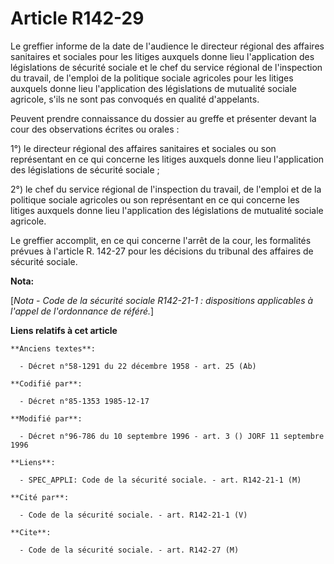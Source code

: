 # Article R142-29

Le greffier informe de la date de l'audience le directeur régional des affaires sanitaires et sociales pour les litiges
auxquels donne lieu l'application des législations de sécurité sociale et le chef du service régional de l'inspection du
travail, de l'emploi de la politique sociale agricoles pour les litiges auxquels donne lieu l'application des législations de
mutualité sociale agricole, s'ils ne sont pas convoqués en qualité d'appelants. 

Peuvent prendre connaissance du dossier au greffe et présenter devant la cour des observations écrites ou orales : 

1°) le directeur régional des affaires sanitaires et sociales ou son représentant en ce qui concerne les litiges auxquels
donne lieu l'application des législations de sécurité sociale ; 

2°) le chef du service régional de l'inspection du travail, de l'emploi et de la politique sociale agricoles ou son
représentant en ce qui concerne les litiges auxquels donne lieu l'application des législations de mutualité sociale
agricole. 

Le greffier accomplit, en ce qui concerne l'arrêt de la cour, les formalités prévues à l'article R. 142-27 pour les décisions
du tribunal des affaires de sécurité sociale.

**Nota:**

[*Nota - Code de la sécurité sociale R142-21-1 : dispositions applicables à l'appel de l'ordonnance de référé.*]

**Liens relatifs à cet article**

	**Anciens textes**:

	  - Décret n°58-1291 du 22 décembre 1958 - art. 25 (Ab)

	**Codifié par**:

	  - Décret n°85-1353 1985-12-17

	**Modifié par**:

	  - Décret n°96-786 du 10 septembre 1996 - art. 3 () JORF 11 septembre 1996

	**Liens**:

	  - SPEC_APPLI: Code de la sécurité sociale. - art. R142-21-1 (M)

	**Cité par**:

	  - Code de la sécurité sociale. - art. R142-21-1 (V)

	**Cite**:

	  - Code de la sécurité sociale. - art. R142-27 (M)
